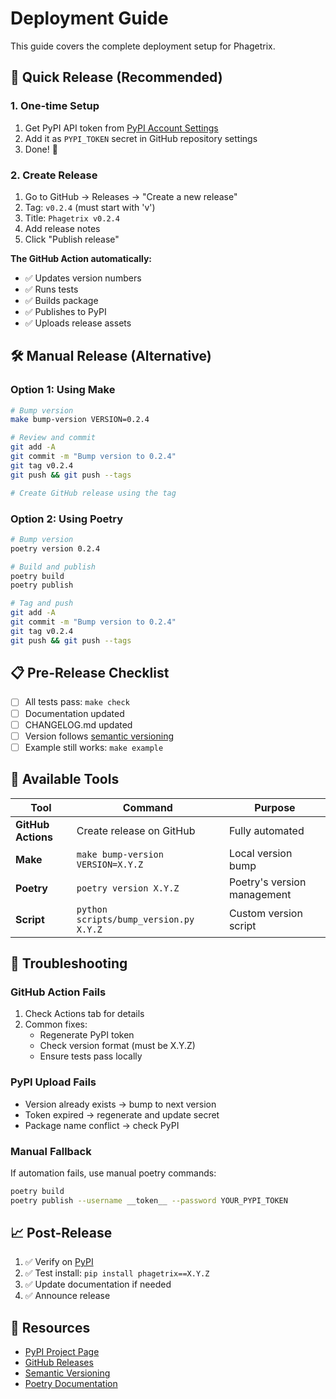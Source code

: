 # Deployment Guide

This guide covers the complete deployment setup for Phagetrix.

## 🚀 Quick Release (Recommended)

### 1. One-time Setup
1. Get PyPI API token from [PyPI Account Settings](https://pypi.org/manage/account/)
2. Add it as `PYPI_TOKEN` secret in GitHub repository settings
3. Done! 🎉

### 2. Create Release
1. Go to GitHub → Releases → "Create a new release"
2. Tag: `v0.2.4` (must start with 'v')
3. Title: `Phagetrix v0.2.4` 
4. Add release notes
5. Click "Publish release"

**The GitHub Action automatically:**
- ✅ Updates version numbers
- ✅ Runs tests
- ✅ Builds package
- ✅ Publishes to PyPI
- ✅ Uploads release assets

## 🛠️ Manual Release (Alternative)

### Option 1: Using Make
```bash
# Bump version
make bump-version VERSION=0.2.4

# Review and commit
git add -A
git commit -m "Bump version to 0.2.4"
git tag v0.2.4
git push && git push --tags

# Create GitHub release using the tag
```

### Option 2: Using Poetry
```bash
# Bump version
poetry version 0.2.4

# Build and publish
poetry build
poetry publish

# Tag and push
git add -A
git commit -m "Bump version to 0.2.4"
git tag v0.2.4
git push && git push --tags
```

## 📋 Pre-Release Checklist

- [ ] All tests pass: `make check`
- [ ] Documentation updated
- [ ] CHANGELOG.md updated
- [ ] Version follows [semantic versioning](https://semver.org/)
- [ ] Example still works: `make example`

## 🔧 Available Tools

| Tool | Command | Purpose |
|------|---------|---------|
| **GitHub Actions** | Create release on GitHub | Fully automated |
| **Make** | `make bump-version VERSION=X.Y.Z` | Local version bump |
| **Poetry** | `poetry version X.Y.Z` | Poetry's version management |
| **Script** | `python scripts/bump_version.py X.Y.Z` | Custom version script |

## 🚨 Troubleshooting

### GitHub Action Fails
1. Check Actions tab for details
2. Common fixes:
   - Regenerate PyPI token
   - Check version format (must be X.Y.Z)
   - Ensure tests pass locally

### PyPI Upload Fails
- Version already exists → bump to next version
- Token expired → regenerate and update secret
- Package name conflict → check PyPI

### Manual Fallback
If automation fails, use manual poetry commands:
```bash
poetry build
poetry publish --username __token__ --password YOUR_PYPI_TOKEN
```

## 📈 Post-Release

1. ✅ Verify on [PyPI](https://pypi.org/project/phagetrix/)
2. ✅ Test install: `pip install phagetrix==X.Y.Z`
3. ✅ Update documentation if needed
4. ✅ Announce release

## 🔗 Resources

- [PyPI Project Page](https://pypi.org/project/phagetrix/)
- [GitHub Releases](https://github.com/retospect/phagetrix/releases)
- [Semantic Versioning](https://semver.org/)
- [Poetry Documentation](https://python-poetry.org/docs/)
